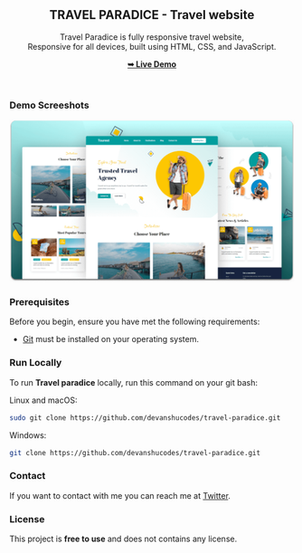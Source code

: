 <div align="center">
  
 
  <br />
  <br />

  <h2 align="center">TRAVEL PARADICE - Travel website</h2>

  Travel Paradice is fully responsive travel website, <br />Responsive for all devices, built using HTML, CSS, and JavaScript.

  <a href="https://devanshucodes.github.io/travel-paradice/"><strong>➥ Live Demo</strong></a>


</div>

<br />

### Demo Screeshots

![Travel Paradice Desktop Demo](./readme-images/desktop.png "Desktop Demo")

### Prerequisites

Before you begin, ensure you have met the following requirements:

* [Git](https://git-scm.com/downloads "Download Git") must be installed on your operating system.

### Run Locally

To run **Travel paradice** locally, run this command on your git bash:

Linux and macOS:

```bash
sudo git clone https://github.com/devanshucodes/travel-paradice.git
```

Windows:

```bash
git clone https://github.com/devanshucodes/travel-paradice.git
```

### Contact

If you want to contact with me you can reach me at [Twitter](https://www.twitter.com/devanshucodes).

### License

This project is **free to use** and does not contains any license.
